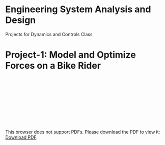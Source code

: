 # Engineering System Analysis and Design 
Projects for Dynamics and Controls Class

# Project-1: Model and Optimize Forces on a Bike Rider

<object data="https://github.com/ghimiremukesh/Engineering-System-Analysis-and-Design/tree/master/Project_One/Project_One.pdf" type="application/pdf" width="750px" height="750px">
    <embed src=https://github.com/ghimiremukesh/Engineering-System-Analysis-and-Design/tree/master/Project_One/Project_One.pdf" type="application/pdf">
        <p>This browser does not support PDFs. Please download the PDF to view it: <a href="https://github.com/ghimiremukesh/Engineering-System-Analysis-and-Design/tree/master/Project_One/Project_One.pdff">Download PDF</a>.</p>
    </embed>
</object>

